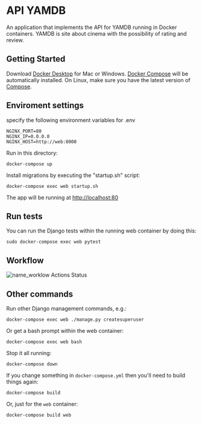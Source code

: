 # API YAMDB

An application that implements the API for YAMDB running in Docker containers.
YAMDB is site about cinema with the possibility of rating and review.

## Getting Started

Download [Docker Desktop](https://www.docker.com/products/docker-desktop) for Mac or Windows. [Docker Compose](https://docs.docker.com/compose) will be automatically installed. On Linux, make sure you have the latest version of [Compose](https://docs.docker.com/compose/install/).

## Enviroment settings

specify the following environment variables for .env

    NGINX_PORT=80
    NGINX_IP=0.0.0.0
    NGINX_HOST=http://web:8000

Run in this directory:

    docker-compose up

Install migrations by executing the "startup.sh" script:

    docker-compose exec web startup.sh

The app will be running at [http://localhost:80](http://localhost:80)

## Run tests

You can run the Django tests within the running web container by doing this:

    sudo docker-compose exec web pytest

## Workflow

![name_worklow Actions Status](https://github.com/noctu13/yamdb_final/workflows/yamdb-app_workflow/badge.svg)

## Other commands

Run other Django management commands, e.g.:

    docker-compose exec web ./manage.py createsuperuser

Or get a bash prompt within the web container:

    docker-compose exec web bash

Stop it all running:

    docker-compose down

If you change something in `docker-compose.yml` then you'll need to build
things again:

    docker-compose build

Or, just for the `web` container:

    docker-compose build web
